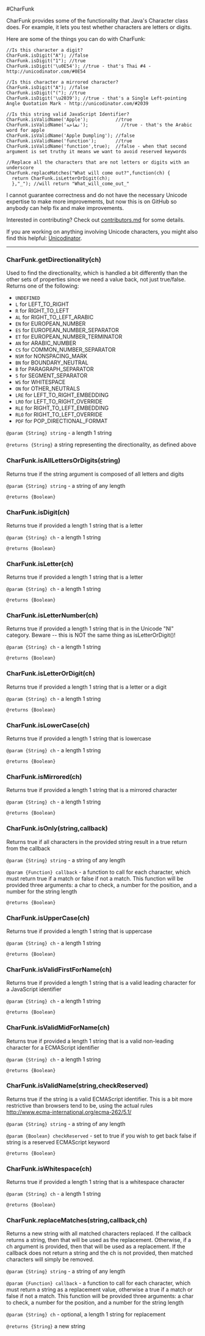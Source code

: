 #CharFunk

CharFunk provides some of the functionality that Java's Character class does.  For example, it lets you test whether characters are letters or digits.

Here are some of the things you can do with CharFunk:

    //Is this character a digit?
    CharFunk.isDigit("A"); //false
    CharFunk.isDigit("1"); //true
    CharFunk.isDigit('\u0E54'); //true - that's Thai #4 - http://unicodinator.com/#0E54

    //Is this character a mirrored character?
    CharFunk.isDigit("A"); //false
    CharFunk.isDigit("("); //true
    CharFunk.isDigit('\u2039'); //true - that's a Single Left-pointing Angle Quotation Mark - http://unicodinator.com/#2039

    //Is this string valid JavaScript Identifier?
    CharFunk.isValidName('Apple');          //true
    CharFunk.isValidName('تفاحة');            //true - that's the Arabic word for apple
    CharFunk.isValidName('Apple Dumpling'); //false
    CharFunk.isValidName('function');       //true
    CharFunk.isValidName('function',true);  //false - when that second argument is set truthy it means we want to avoid reserved keywords

    //Replace all the characters that are not letters or digits with an underscore
    CharFunk.replaceMatches("What will come out?",function(ch) {
      return CharFunk.isLetterOrDigit(ch);
      },"_"); //will return "What_will_come_out_"
      
I cannot guarantee correctness and do not have the necessary Unicode expertise to make more improvements, but now this is on GitHub so anybody can help fix and make improvements.

Interested in contributing?  Check out [contributors.md](https://github.com/joelarson4/CharFunk/blob/master/contributors.md) for some details.

If you are working on anything involving Unicode characters, you might also find this helpful: [Unicodinator](http://unicodinator.com).

---


### CharFunk.getDirectionality(ch)
Used to find the directionality, which is handled a bit differently than the other sets of properties since we need a value back, not just true/false.
Returns one of the following:
+ `UNDEFINED`
+ `L`   for LEFT_TO_RIGHT
+ `R`   for RIGHT_TO_LEFT
+ `AL`  for RIGHT_TO_LEFT_ARABIC
+ `EN`  for EUROPEAN_NUMBER
+ `ES`  for EUROPEAN_NUMBER_SEPARATOR
+ `ET`  for EUROPEAN_NUMBER_TERMINATOR
+ `AN`  for ARABIC_NUMBER
+ `CS`  for COMMON_NUMBER_SEPARATOR
+ `NSM` for NONSPACING_MARK
+ `BN`  for BOUNDARY_NEUTRAL
+ `B`   for PARAGRAPH_SEPARATOR
+ `S`   for SEGMENT_SEPARATOR
+ `WS`  for WHITESPACE
+ `ON`  for OTHER_NEUTRALS
+ `LRE` for LEFT_TO_RIGHT_EMBEDDING
+ `LRO` for LEFT_TO_RIGHT_OVERRIDE
+ `RLE` for RIGHT_TO_LEFT_EMBEDDING
+ `RLO` for RIGHT_TO_LEFT_OVERRIDE
+ `PDF` for POP_DIRECTIONAL_FORMAT



`@param {String} string` - a length 1 string

`@returns {String}` a string representing the directionality, as defined above


### CharFunk.isAllLettersOrDigits(string)
Returns true if the string argument is composed of all letters and digits


`@param {String} string` - a string of any length

`@returns {Boolean}` 


### CharFunk.isDigit(ch)
Returns true if provided a length 1 string that is a letter


`@param {String} ch` - a length 1 string

`@returns {Boolean}` 


### CharFunk.isLetter(ch)
Returns true if provided a length 1 string that is a letter


`@param {String} ch` - a length 1 string

`@returns {Boolean}` 


### CharFunk.isLetterNumber(ch)
Returns true if provided a length 1 string that is in the Unicode "Nl" category.
Beware -- this is NOT the same thing as isLetterOrDigit()!


`@param {String} ch` - a length 1 string

`@returns {Boolean}` 


### CharFunk.isLetterOrDigit(ch)
Returns true if provided a length 1 string that is a letter or a digit


`@param {String} ch` - a length 1 string

`@returns {Boolean}` 


### CharFunk.isLowerCase(ch)
Returns true if provided a length 1 string that is lowercase


`@param {String} ch` - a length 1 string

`@returns {Boolean}` 


### CharFunk.isMirrored(ch)
Returns true if provided a length 1 string that is a mirrored character


`@param {String} ch` - a length 1 string

`@returns {Boolean}` 


### CharFunk.isOnly(string,callback)
Returns true if all characters in the provided string result in a true return from the callback


`@param {String} string` - a string of any length

`@param {Function} callback` - a function to call for each character, which must return true if a match or false if not a match.  This function will be provided three arguments: a char to check, a number for the position, and a number for the string length

`@returns {Boolean}` 


### CharFunk.isUpperCase(ch)
Returns true if provided a length 1 string that is uppercase


`@param {String} ch` - a length 1 string

`@returns {Boolean}` 


### CharFunk.isValidFirstForName(ch)
Returns true if provided a length 1 string that is a valid leading character for a JavaScript identifier


`@param {String} ch` - a length 1 string

`@returns {Boolean}` 


### CharFunk.isValidMidForName(ch)
Returns true if provided a length 1 string that is a valid non-leading character for a ECMAScript identifier


`@param {String} ch` - a length 1 string

`@returns {Boolean}` 


### CharFunk.isValidName(string,checkReserved)
Returns true if the string is a valid ECMAScript identifier.
This is a bit more restrictive than browsers tend to be, using the actual rules http://www.ecma-international.org/ecma-262/5.1/


`@param {String} string` - a string of any length

`@param {Boolean} checkReserved` - set to true if you wish to get back false if string is a reserved ECMAScript keyword

`@returns {Boolean}` 


### CharFunk.isWhitespace(ch)
Returns true if provided a length 1 string that is a whitespace character


`@param {String} ch` - a length 1 string

`@returns {Boolean}` 


### CharFunk.replaceMatches(string,callback,ch)
Returns a new string with all matched characters replaced.
If the callback returns a string, then that will be used as the replacement.
Otherwise, if a ch argument is provided, then that will be used as a replacement.
If the callback does not return a string and the ch is not provided, then matched characters will simply be removed.


`@param {String} string` - a string of any length

`@param {Function} callback` - a function to call for each character, which must return a string as a replacement value, otherwise a true if a match or false if not a match.  This function will be provided three arguments: a char to check, a number for the position, and a number for the string length

`@param {String} ch` - optional, a length 1 string for replacement

`@returns {String}` a new string
